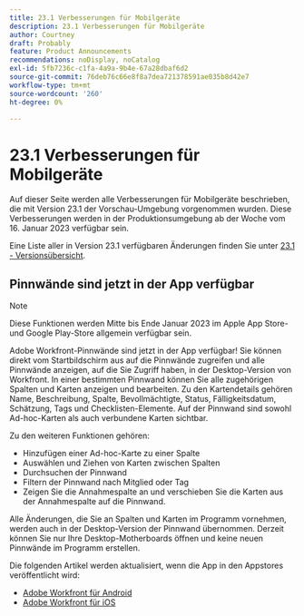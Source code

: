 ```yaml
---
title: 23.1 Verbesserungen für Mobilgeräte
description: 23.1 Verbesserungen für Mobilgeräte
author: Courtney
draft: Probably
feature: Product Announcements
recommendations: noDisplay, noCatalog
exl-id: 5fb7236c-c1fa-4a9a-9b4e-67a28dbaf6d2
source-git-commit: 76deb76c66e8f8a7dea721378591ae035b8d42e7
workflow-type: tm+mt
source-wordcount: '260'
ht-degree: 0%

---
```


# 23.1 Verbesserungen für Mobilgeräte

Auf dieser Seite werden alle Verbesserungen für Mobilgeräte beschrieben, die mit Version 23.1 der Vorschau-Umgebung vorgenommen wurden. Diese Verbesserungen werden in der Produktionsumgebung ab der Woche vom 16. Januar 2023 verfügbar sein.

Eine Liste aller in Version 23.1 verfügbaren Änderungen finden Sie unter [23.1 - Versionsübersicht](/help/quicksilver/product-announcements/product-releases/23.1-release-activity/23-1-release-overview.md).

## Pinnwände sind jetzt in der App verfügbar

>[!NOTE]
>
>Diese Funktionen werden Mitte bis Ende Januar 2023 im Apple App Store- und Google Play-Store allgemein verfügbar sein.

Adobe Workfront-Pinnwände sind jetzt in der App verfügbar! Sie können direkt vom Startbildschirm aus auf die Pinnwände zugreifen und alle Pinnwände anzeigen, auf die Sie Zugriff haben, in der Desktop-Version von Workfront. In einer bestimmten Pinnwand können Sie alle zugehörigen Spalten und Karten anzeigen und bearbeiten. Zu den Kartendetails gehören Name, Beschreibung, Spalte, Bevollmächtigte, Status, Fälligkeitsdatum, Schätzung, Tags und Checklisten-Elemente. Auf der Pinnwand sind sowohl Ad-hoc-Karten als auch verbundene Karten sichtbar.

Zu den weiteren Funktionen gehören:

* Hinzufügen einer Ad-hoc-Karte zu einer Spalte
* Auswählen und Ziehen von Karten zwischen Spalten
* Durchsuchen der Pinnwand
* Filtern der Pinnwand nach Mitglied oder Tag
* Zeigen Sie die Annahmespalte an und verschieben Sie die Karten aus der Annahmespalte auf die Pinnwand.

Alle Änderungen, die Sie an Spalten und Karten im Programm vornehmen, werden auch in der Desktop-Version der Pinnwand übernommen. Derzeit können Sie nur Ihre Desktop-Motherboards öffnen und keine neuen Pinnwände im Programm erstellen.

Die folgenden Artikel werden aktualisiert, wenn die App in den Appstores veröffentlicht wird:

* [Adobe Workfront für Android](/help/quicksilver/workfront-basics/mobile-apps/using-the-workfront-mobile-app/workfront-for-android.md)
* [Adobe Workfront für iOS](/help/quicksilver/workfront-basics/mobile-apps/using-the-workfront-mobile-app/workfront-for-ios.md)
